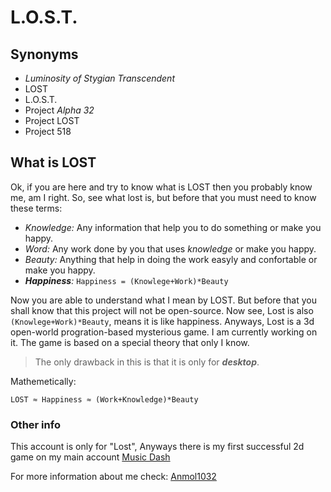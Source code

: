 # L.O.S.T.
## Synonyms
- _Luminosity of Stygian Transcendent_
- LOST
- L.O.S.T.
- Project _Alpha 32_
- Project LOST
- Project 518

## What is LOST
Ok, if you are here and try to know what is LOST then you probably know me, am I right.
So, see what lost is, but before that you must need to know these terms:
- *Knowledge:* Any information that help you to do something or make you happy.
- *Word:* Any work done by you that uses *knowledge* or make you happy.
- *Beauty:* Anything that help in doing the work easyly and confortable or make you happy.
- *__Happiness__:* `Happiness = (Knowlege+Work)*Beauty`

Now you are able to understand what I mean by LOST. But before that you shall know that this project will not be open-source. Now see, Lost is also `(Knowlege+Work)*Beauty`, means it is like happiness. Anyways, Lost is a 3d open-world progration-based mysterious game.
I am currently working on it. The game is based on a special theory that only I know.

>  The only drawback in this is that it is only for ___desktop___.

Mathemetically:
```
LOST ≈ Happiness ≈ (Work+Knowledge)*Beauty
```


### Other info
This account is only for "Lost", Anyways there is my first successful 2d game on my main account [Music Dash](https://github.com/Anmol1032/MusicDash)

For more information about me check:  [Anmol1032](https://github.com/Anmol1032)
